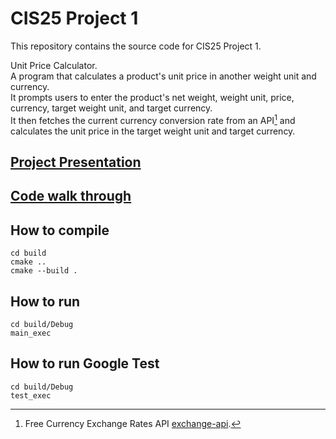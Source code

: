 # CIS25 Project 1

This repository contains the source code for CIS25 Project 1.

Unit Price Calculator.  
A program that calculates a product's unit price in another weight unit and currency.  
It prompts users to enter the product's net weight, weight unit, price, currency, target weight unit, and target currency.  
It then fetches the current currency conversion rate from an API[^1] and calculates the unit price in the target weight unit and target currency.

## [Project Presentation](https://youtu.be/TYXPYbKedRk)
## [Code walk through](https://youtu.be/yvOAlP9YSDo)

## How to compile
```
cd build
cmake ..
cmake --build .
```

## How to run
```
cd build/Debug
main_exec
```

## How to run Google Test
```
cd build/Debug
test_exec
```

[^1]: Free Currency Exchange Rates API [exchange-api](https://github.com/fawazahmed0/exchange-api).